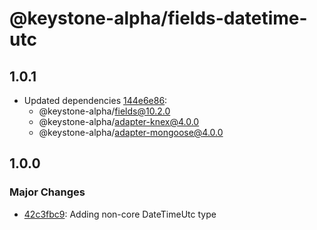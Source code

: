 # @keystone-alpha/fields-datetime-utc

## 1.0.1

- Updated dependencies [144e6e86](https://github.com/keystonejs/keystone-5/commit/144e6e86):
  - @keystone-alpha/fields@10.2.0
  - @keystone-alpha/adapter-knex@4.0.0
  - @keystone-alpha/adapter-mongoose@4.0.0

## 1.0.0

### Major Changes

- [42c3fbc9](https://github.com/keystonejs/keystone-5/commit/42c3fbc9): Adding non-core DateTimeUtc type
